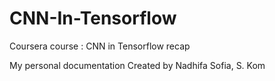 # CNN-In-Tensorflow
Coursera course : CNN in Tensorflow recap

My personal documentation
Created by Nadhifa Sofia, S. Kom
